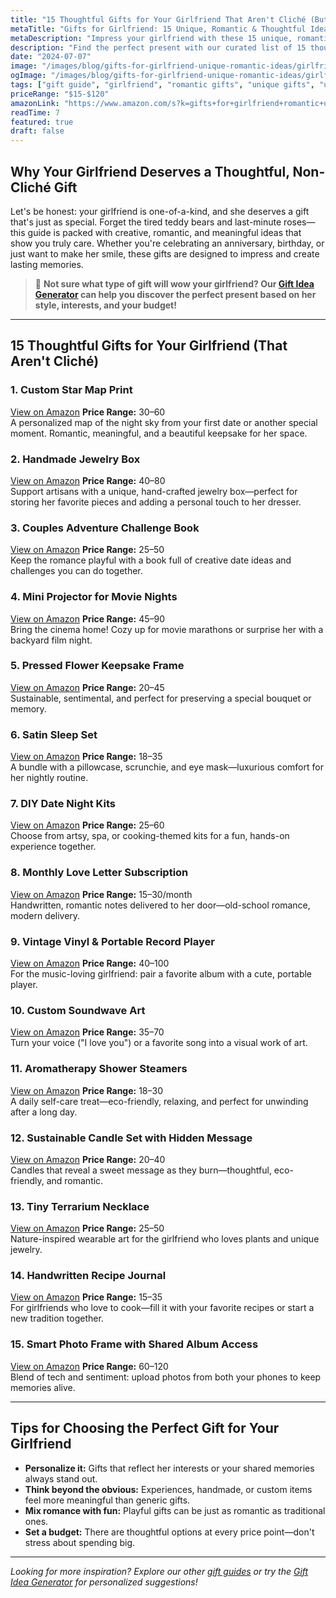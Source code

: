 ```yaml
---
title: "15 Thoughtful Gifts for Your Girlfriend That Aren't Cliché (But Still Romantic)"
metaTitle: "Gifts for Girlfriend: 15 Unique, Romantic & Thoughtful Ideas | BrightGift"
metaDescription: "Impress your girlfriend with these 15 unique, romantic, and thoughtful gifts that go beyond clichés. Discover the best gifts for your girlfriend under $50 and make her feel truly special."
description: "Find the perfect present with our curated list of 15 thoughtful, non-cliché gifts for your girlfriend—romantic, unique, and sure to impress."
date: "2024-07-07"
image: "/images/blog/gifts-for-girlfriend-unique-romantic-ideas/girlfriend-banner.webp"
ogImage: "/images/blog/gifts-for-girlfriend-unique-romantic-ideas/girlfriend-og.webp"
tags: ["gift guide", "girlfriend", "romantic gifts", "unique gifts", "under $50"]
priceRange: "$15-$120"
amazonLink: "https://www.amazon.com/s?k=gifts+for+girlfriend+romantic+unique&tag=brightgift-20"
readTime: 7
featured: true
draft: false
---
```



## Why Your Girlfriend Deserves a Thoughtful, Non-Cliché Gift

Let's be honest: your girlfriend is one-of-a-kind, and she deserves a gift that's just as special. Forget the tired teddy bears and last-minute roses—this guide is packed with creative, romantic, and meaningful ideas that show you truly care. Whether you're celebrating an anniversary, birthday, or just want to make her smile, these gifts are designed to impress and create lasting memories.

> 🎯 **Not sure what type of gift will wow your girlfriend? Our [Gift Idea Generator](https://bright-gift.com) can help you discover the perfect present based on her style, interests, and your budget!**

---

## 15 Thoughtful Gifts for Your Girlfriend (That Aren't Cliché)

### 1. Custom Star Map Print
<a href="https://www.amazon.com/s?k=custom+star+map+print&tag=bright-gift-20" class="amazon-link" target="_blank" rel="noopener">View on Amazon</a>
**Price Range:** $30–$60  
A personalized map of the night sky from your first date or another special moment. Romantic, meaningful, and a beautiful keepsake for her space.

### 2. Handmade Jewelry Box
<a href="https://www.amazon.com/s?k=handmade+jewelry+box+wooden&tag=bright-gift-20" class="amazon-link" target="_blank" rel="noopener">View on Amazon</a>
**Price Range:** $40–$80  
Support artisans with a unique, hand-crafted jewelry box—perfect for storing her favorite pieces and adding a personal touch to her dresser.

### 3. Couples Adventure Challenge Book
<a href="https://www.amazon.com/s?k=couples+adventure+challenge+book&tag=bright-gift-20" class="amazon-link" target="_blank" rel="noopener">View on Amazon</a>
**Price Range:** $25–$50  
Keep the romance playful with a book full of creative date ideas and challenges you can do together.

### 4. Mini Projector for Movie Nights
<a href="https://www.amazon.com/s?k=mini+projector+portable&tag=bright-gift-20" class="amazon-link" target="_blank" rel="noopener">View on Amazon</a>
**Price Range:** $45–$90  
Bring the cinema home! Cozy up for movie marathons or surprise her with a backyard film night.

### 5. Pressed Flower Keepsake Frame
<a href="https://www.amazon.com/s?k=pressed+flower+frame+keepsake&tag=bright-gift-20" class="amazon-link" target="_blank" rel="noopener">View on Amazon</a>
**Price Range:** $20–$45  
Sustainable, sentimental, and perfect for preserving a special bouquet or memory.

### 6. Satin Sleep Set
<a href="https://www.amazon.com/s?k=satin+sleep+set&tag=bright-gift-20" class="amazon-link" target="_blank" rel="noopener">View on Amazon</a>
**Price Range:** $18–$35  
A bundle with a pillowcase, scrunchie, and eye mask—luxurious comfort for her nightly routine.

### 7. DIY Date Night Kits
<a href="https://www.amazon.com/s?k=date+night+kit+couples+activity&tag=bright-gift-20" class="amazon-link" target="_blank" rel="noopener">View on Amazon</a>
**Price Range:** $25–$60  
Choose from artsy, spa, or cooking-themed kits for a fun, hands-on experience together.

### 8. Monthly Love Letter Subscription
<a href="https://www.amazon.com/s?k=love+letter+subscription+romantic&tag=bright-gift-20" class="amazon-link" target="_blank" rel="noopener">View on Amazon</a>
**Price Range:** $15–$30/month  
Handwritten, romantic notes delivered to her door—old-school romance, modern delivery.

### 9. Vintage Vinyl & Portable Record Player
<a href="https://www.amazon.com/s?k=portable+record+player&tag=bright-gift-20" class="amazon-link" target="_blank" rel="noopener">View on Amazon</a>
**Price Range:** $40–$100  
For the music-loving girlfriend: pair a favorite album with a cute, portable player.

### 10. Custom Soundwave Art
<a href="https://www.amazon.com/s?k=custom+soundwave+art+personalized&tag=bright-gift-20" class="amazon-link" target="_blank" rel="noopener">View on Amazon</a>
**Price Range:** $35–$70  
Turn your voice ("I love you") or a favorite song into a visual work of art.

### 11. Aromatherapy Shower Steamers
<a href="https://www.amazon.com/s?k=aromatherapy+shower+steamer+relaxing&tag=bright-gift-20" class="amazon-link" target="_blank" rel="noopener">View on Amazon</a>
**Price Range:** $18–$30  
A daily self-care treat—eco-friendly, relaxing, and perfect for unwinding after a long day.

### 12. Sustainable Candle Set with Hidden Message
<a href="https://www.amazon.com/s?k=hidden+message+candle+romantic&tag=bright-gift-20" class="amazon-link" target="_blank" rel="noopener">View on Amazon</a>
**Price Range:** $20–$40  
Candles that reveal a sweet message as they burn—thoughtful, eco-friendly, and romantic.

### 13. Tiny Terrarium Necklace
<a href="https://www.amazon.com/s?k=terrarium+necklace+plant+jewelry&tag=bright-gift-20" class="amazon-link" target="_blank" rel="noopener">View on Amazon</a>
**Price Range:** $25–$50  
Nature-inspired wearable art for the girlfriend who loves plants and unique jewelry.

### 14. Handwritten Recipe Journal
<a href="https://www.amazon.com/s?k=recipe+journal&tag=bright-gift-20" class="amazon-link" target="_blank" rel="noopener">View on Amazon</a>
**Price Range:** $15–$35  
For girlfriends who love to cook—fill it with your favorite recipes or start a new tradition together.

### 15. Smart Photo Frame with Shared Album Access
<a href="https://www.amazon.com/s?k=smart+photo+frame&tag=bright-gift-20" class="amazon-link" target="_blank" rel="noopener">View on Amazon</a>
**Price Range:** $60–$120  
Blend of tech and sentiment: upload photos from both your phones to keep memories alive.

---

## Tips for Choosing the Perfect Gift for Your Girlfriend
- **Personalize it:** Gifts that reflect her interests or your shared memories always stand out.
- **Think beyond the obvious:** Experiences, handmade, or custom items feel more meaningful than generic gifts.
- **Mix romance with fun:** Playful gifts can be just as romantic as traditional ones.
- **Set a budget:** There are thoughtful options at every price point—don't stress about spending big.

---

*Looking for more inspiration? Explore our other [gift guides](https://bright-gift.com/blog) or try the [Gift Idea Generator](https://bright-gift.com) for personalized suggestions!* 